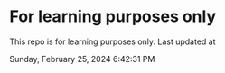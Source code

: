 # For learning purposes only
This repo is for learning purposes only.
Last updated at

Sunday, February 25, 2024 6:42:31 PM

